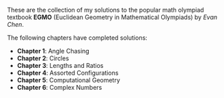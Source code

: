 These are the collection of my solutions to the popular math olympiad textbook **EGMO** (Euclidean Geometry in Mathematical Olympiads) by _Evan Chen_.

The following chapters have completed solutions:
- **Chapter 1**: Angle Chasing
- **Chapter 2**: Circles
- **Chapter 3**: Lengths and Ratios
- **Chapter 4**: Assorted Configurations
- **Chapter 5**: Computational Geometry
- **Chapter 6**: Complex Numbers
